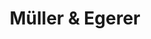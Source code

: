 ---
title: "Müller & Egerer"
url: /bremen/mueller-und-egerer-oberneulander-heerstrasse/
shop: Bäckerei
---